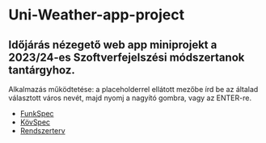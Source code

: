 # Uni-Weather-app-project

## Időjárás nézegető web app miniprojekt a 2023/24-es Szoftverfejelszési módszertanok tantárgyhoz.

Alkalmazás működtetése: a placeholderrel ellátott mezőbe írd be az általad választott város nevét, majd nyomj a nagyító gombra, vagy az ENTER-re.

- [FunkSpec](docs/funkspec.md)
- [KövSpec](docs/kovspec.md)
- [Rendszerterv](docs/rendszerterv.md)
